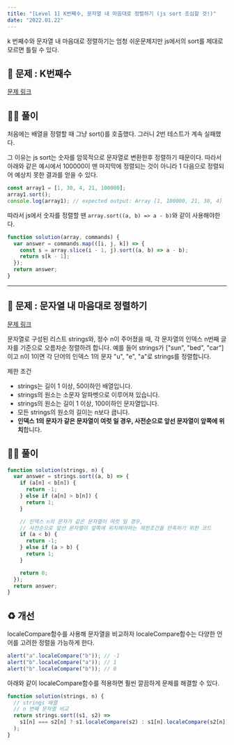 ```yaml
---
title: "[Level 1] K번째수, 문자열 내 마음대로 정렬하기 (js sort 조심할 것!)"
date: "2022.01.22"
---
```


k 번째수와 문자열 내 마음대로 정렬하기는 엄청 쉬운문제지만
js에서의 sort를 제대로 모르면 틀릴 수 있다.

## 📝 문제 : K번째수

[문제 링크](https://programmers.co.kr/learn/courses/30/lessons/42748)

## 👩‍💻 풀이

처음에는 배열을 정렬할 때 그냥 sort()를 호출했다.
그러니 2번 테스트가 계속 실패했다.

그 이유는 js sort는 숫자를 암묵적으로 문자열로 변환한후 정렬하기 때문이다.
따라서 아래와 같은 예시에서 100000이 맨 마지막에 정렬되는 것이 아니라 1 다음으로 정렬되어 예상치 못한 결과를 얻을 수 있다.

```js
const array1 = [1, 30, 4, 21, 100000];
array1.sort();
console.log(array1); // expected output: Array [1, 100000, 21, 30, 4]
```

따라서 js에서 숫자를 정렬할 땐 `array.sort((a, b) => a - b)`와 같이 사용해야한다.

```js
function solution(array, commands) {
  var answer = commands.map(([i, j, k]) => {
    const s = array.slice(i - 1, j).sort((a, b) => a - b);
    return s[k - 1];
  });
  return answer;
}
```

---

## 📝 문제 : 문자열 내 마음대로 정렬하기

[문제 링크](https://programmers.co.kr/learn/courses/30/lessons/12915)

문자열로 구성된 리스트 strings와, 정수 n이 주어졌을 때, 각 문자열의 인덱스 n번째 글자를 기준으로 오름차순 정렬하려 합니다. 예를 들어 strings가 ["sun", "bed", "car"]이고 n이 1이면 각 단어의 인덱스 1의 문자 "u", "e", "a"로 strings를 정렬합니다.

제한 조건

- strings는 길이 1 이상, 50이하인 배열입니다.
- strings의 원소는 소문자 알파벳으로 이루어져 있습니다.
- strings의 원소는 길이 1 이상, 100이하인 문자열입니다.
- 모든 strings의 원소의 길이는 n보다 큽니다.
- **인덱스 1의 문자가 같은 문자열이 여럿 일 경우, 사전순으로 앞선 문자열이 앞쪽에 위치**합니다.

## 👩‍💻 풀이

```js
function solution(strings, n) {
  var answer = strings.sort((a, b) => {
    if (a[n] < b[n]) {
      return -1;
    } else if (a[n] > b[n]) {
      return 1;
    }

    // 인덱스 n의 문자가 같은 문자열이 여럿 일 경우,
    // 사전순으로 앞선 문자열이 앞쪽에 위치해야하는 제한조건을 만족하기 위한 코드
    if (a < b) {
      return -1;
    } else if (a > b) {
      return 1;
    }

    return 0;
  });
  return answer;
}
```

## ♻️ 개선

localeCompare함수를 사용해 문자열을 비교하자
localeCompare함수는 다양한 언어를 고려한 정렬을 가능하게 한다.

```js
alert("a".localeCompare("b")); // -1
alert("b".localeCompare("a")); // 1
alert("b".localeCompare("b")); // 0
```

아래와 같이 localeCompare함수를 적용하면 훨씬 깔끔하게 문제를 해결할 수 있다.

```js
function solution(strings, n) {
  // strings 배열
  // n 번째 문자열 비교
  return strings.sort((s1, s2) =>
    s1[n] === s2[n] ? s1.localeCompare(s2) : s1[n].localeCompare(s2[n])
  );
}
```
